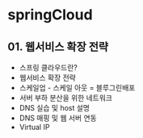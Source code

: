 # springCloud

## 01. 웹서비스 확장 전략
  - 스프링 클라우드란?
  - 웹서비스 확장 전략
  - 스케일업 - 스케일 아웃 = 블루그린배포
  - 서버 부하 분산을 위한 네트워크
  - DNS 실습 및 host 설명
  - DNS 매핑 및 웹 서버 연동
  - Virtual IP

